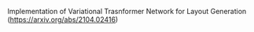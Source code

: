 Implementation of Variational Trasnformer Network for Layout Generation (https://arxiv.org/abs/2104.02416)
